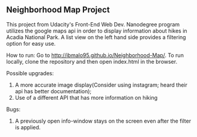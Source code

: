 ## Neighborhood Map Project
  This project from Udacity's Front-End Web Dev. Nanodegree program utilizes the
google maps api in order to display information about hikes in Acadia National
Park. A list view on the left hand side provides a filtering option for easy use.

How to run:
  Go to http://ibmalo95.github.io/Neighborhood-Map/.
  To run locally, clone the repository and then open index.html in the browser.

Possible upgrades:
  1. A more accurate image display(Consider using instagram; heard their api has
    better documentation);
  2. Use of a different API that has more information on hiking

Bugs:
  1. A previously open info-window stays on the screen even after the filter is
    applied.
